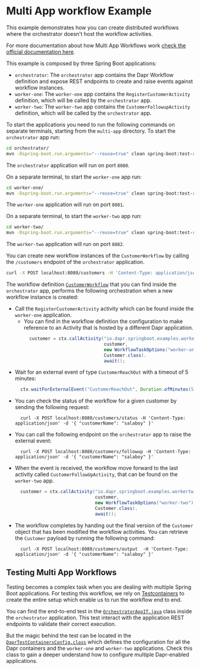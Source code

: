 # Multi App workflow Example

This example demonstrates how you can create distributed workflows where the orchestrator doesn't host the workflow activities.

For more documentation about how Multi App Workflows work [check the official documentation here](https://v1-16.docs.dapr.io/developing-applications/building-blocks/workflow/workflow-multi-app/).

This example is composed by three Spring Boot applications: 
- `orchestrator`: The `orchestrator` app contains the Dapr Workflow definition and expose REST endpoints to create and raise events against workflow instances.
- `worker-one`: The `worker-one` app contains the `RegisterCustomerActivity` definition, which will be called by the `orchestrator` app.
- `worker-two`: The `worker-two` app contains the `CustomerFollowupActivity` definition, which will be called by the `orchestrator` app.

To start the applications you need to run the following commands on separate terminals, starting from the `multi-app` directory. 
To start the `orchestrator` app run: 
```bash
cd orchestrator/
mvn -Dspring-boot.run.arguments="--reuse=true" clean spring-boot:test-run
```

The `orchestrator` application will run on port `8080`.

On a separate terminal, to start the `worker-one` app run:
```bash
cd worker-one/
mvn -Dspring-boot.run.arguments="--reuse=true" clean spring-boot:test-run
```

The `worker-one` application will run on port `8081`.

On a separate terminal, to start the `worker-two` app run:
```bash
cd worker-two/
mvn -Dspring-boot.run.arguments="--reuse=true" clean spring-boot:test-run
```

The `worker-two` application will run on port `8082`.

You can create new workflow instances of the `CustomerWorkflow` by calling the `/customers` endpoint of the `orchestrator` application.

```bash
curl -X POST localhost:8080/customers -H 'Content-Type: application/json' -d '{ "customerName": "salaboy" }'
```

The workflow definition [`CustomerWorkflow`](orchstrator/src/main/java/io/dapr/springboot/examples/orchestrator/CustomerWorkflow.java) that you can find inside the `orchestrator` app, 
performs the following orchestration when a new workflow instance is created:

- Call the `RegisterCustomerActivity` activity which can be found inside the `worker-one` application.  
  - You can find in the workflow definition the configuration to make reference to an Activity that is hosted by a different Dapr application.
    ```java
      customer = ctx.callActivity("io.dapr.springboot.examples.workerone.RegisterCustomerActivity", 
                                  customer,
                                  new WorkflowTaskOptions("worker-one"), 
                                  Customer.class).
                                  await();
    ```
- Wait for an external event of type `CustomerReachOut` with a timeout of 5 minutes:  
  ```java
    ctx.waitForExternalEvent("CustomerReachOut", Duration.ofMinutes(5), Customer.class).await();
  ```
- You can check the status of the workflow for a given customer by sending the following request:
  ```shell
    curl -X POST localhost:8080/customers/status -H 'Content-Type: application/json' -d '{ "customerName": "salaboy" }'
  ``` 
- You can call the following endpoint on the `orchestrator` app to raise the external event: 
  ```shell
    curl -X POST localhost:8080/customers/followup -H 'Content-Type: application/json' -d '{ "customerName": "salaboy" }'
  ```
- When the event is received, the workflow move forward to the last activity called `CustomerFollowUpActivity`, that can be found on the `worker-two` app.
  ```java
    customer = ctx.callActivity("io.dapr.springboot.examples.workertwo.CustomerFollowupActivity",
                                customer, 
                                new WorkflowTaskOptions("worker-two"), 
                                Customer.class).
                                await();
  ```
- The workflow completes by handing out the final version of the `Customer` object that has been modified the workflow activities. You can retrieve the `Customer` payload
  by running the following command: 
  ```shell
    curl -X POST localhost:8080/customers/output  -H 'Content-Type: application/json' -d '{ "customerName": "salaboy" }'
  ```

## Testing Multi App Workflows

Testing becomes a complex task when you are dealing with multiple Spring Boot applications. For testing this workflow, 
we rely on [Testcontainers](https://testcontainers.com) to create the entire setup which enable us to run the workflow end to end.

You can find the end-to-end test in the [`OrchestratorAppIT.java`](orchestrator/src/test/java/io/dapr/springboot/examples/orchestrator/OrchestratorAppIT.java) class inside the `orchestrator` application. 
This test interact with the application REST endpoints to validate their correct execution. 

But the magic behind the test can be located in the [`DaprTestContainersConfig.class`](orchestrator/src/test/java/io/dapr/springboot/examples/orchestrator/DaprTestContainersConfig.java) which defines the configuration for 
all the Dapr containers and the `worker-one` and `worker-two` applications. Check this class to gain a deeper understand how to configure 
multiple Dapr-enabled applications. 
